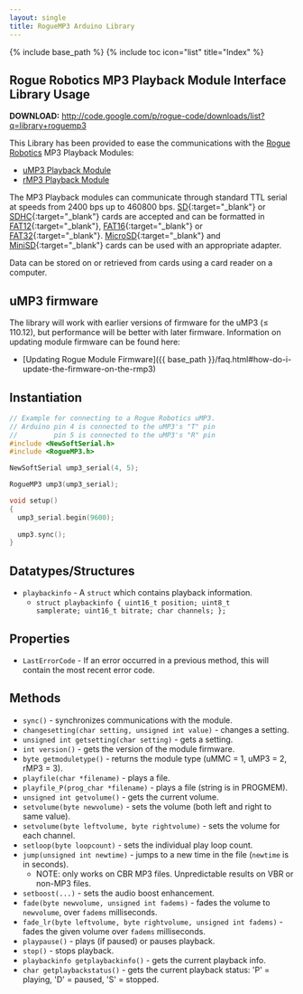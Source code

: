 ```yaml
---
layout: single
title: RogueMP3 Arduino Library
---
```

{% include base_path %}
{% include toc icon="list" title="Index" %}

## Rogue Robotics MP3 Playback Module Interface Library Usage

**DOWNLOAD:** <http://code.google.com/p/rogue-code/downloads/list?q=library+roguemp3>

This Library has been provided to ease the communications with the [Rogue Robotics](http://www.roguerobotics.com/) MP3 Playback Modules:

* [uMP3 Playback Module](http://www.roguerobotics.com/products/ump3)
* [rMP3 Playback Module](http://www.roguerobotics.com/products/rmp3)

The MP3 Playback modules can communicate through standard TTL serial at speeds from 2400 bps up to 460800 bps.   [SD](http://en.wikipedia.org/wiki/Secure_Digital_card){:target="_blank"} or [SDHC](http://en.wikipedia.org/wiki/Secure_Digital_card#SDHC){:target="_blank"} cards are accepted and can be formatted in [FAT12](http://en.wikipedia.org/wiki/File_Allocation_Table#FAT12){:target="_blank"}, [FAT16](http://en.wikipedia.org/wiki/File_Allocation_Table#Initial_FAT16){:target="_blank"} or [FAT32](http://en.wikipedia.org/wiki/File_Allocation_Table#FAT32){:target="_blank"}.  [MicroSD](http://en.wikipedia.org/wiki/MicroSD){:target="_blank"} and [MiniSD](http://en.wikipedia.org/wiki/MiniSD){:target="_blank"} cards can be used with an appropriate adapter.

Data can be stored on or retrieved from cards using a card reader on a computer.

## uMP3 firmware

The library will work with earlier versions of firmware for the uMP3 (≤ 110.12), but performance will be better with later firmware.  Information on updating module firmware can be found here:

* [Updating Rogue Module Firmware]({{ base_path }}/faq.html#how-do-i-update-the-firmware-on-the-rmp3)

## Instantiation

```cpp
// Example for connecting to a Rogue Robotics uMP3.
// Arduino pin 4 is connected to the uMP3's "T" pin
//         pin 5 is connected to the uMP3's "R" pin
#include <NewSoftSerial.h>
#include <RogueMP3.h>

NewSoftSerial ump3_serial(4, 5);

RogueMP3 ump3(ump3_serial);

void setup()
{
  ump3_serial.begin(9600);
  
  ump3.sync();
}
```


## Datatypes/Structures

* `playbackinfo` - A `struct` which contains playback information.
  * <code cpp>struct playbackinfo {
                    uint16_t position;
                    uint8_t samplerate;
                    uint16_t bitrate;
                    char channels;
                  };</code>


## Properties

* `LastErrorCode` - If an error occurred in a previous method, this will contain the most recent error code.

## Methods

* `sync()` - synchronizes communications with the module.
* `changesetting(char setting, unsigned int value)` - changes a setting.
* `unsigned int getsetting(char setting)` - gets a setting.
* `int version()` - gets the version of the module firmware.
* `byte getmoduletype()` - returns the module type (uMMC = 1, uMP3 = 2, rMP3 = 3).
* `playfile(char *filename)` - plays a file.
* `playfile_P(prog_char *filename)` - plays a file (string is in PROGMEM).
* `unsigned int getvolume()` - gets the current volume.
* `setvolume(byte newvolume)` - sets the volume (both left and right to same value).
* `setvolume(byte leftvolume, byte rightvolume)` - sets the volume for each channel.
* `setloop(byte loopcount)` - sets the individual play loop count.
* `jump(unsigned int newtime)` - jumps to a new time in the file (`newtime` is in seconds).
  * NOTE: only works on CBR MP3 files.  Unpredictable results on VBR or non-MP3 files.
* `setboost(...)` - sets the audio boost enhancement.
* `fade(byte newvolume, unsigned int fadems)` - fades the volume to `newvolume`, over `fadems` milliseconds.
* `fade_lr(byte leftvolume, byte rightvolume, unsigned int fadems)` - fades the given volume over `fadems` milliseconds.
* `playpause()` - plays (if paused) or pauses playback.
* `stop()` - stops playback.
* `playbackinfo getplaybackinfo()` - gets the current playback info.
* `char getplaybackstatus()` - gets the current playback status: 'P' = playing, 'D' = paused, 'S' = stopped.

